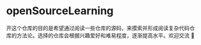 # openSourceLearning

开这个仓库的目的是希望通过阅读一些仓库的源码，来摸索并形成阅读复杂代码仓库的方法论。选择的仓库会根据兴趣爱好和难易程度，逐渐提高水平。欢迎交流 :open_hands: